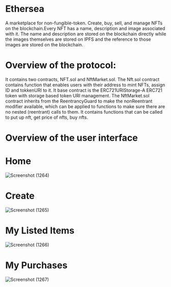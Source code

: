 # Ethersea

A marketplace for non-fungible-token. Create, buy, sell, and manage NFTs on the blockchain.Every NFT has a name, description and image associated with it. The name and description are stored on the blockchain directly while the images themselves are stored on IPFS and the reference to those images are stored on the blockchain.

# Overview of the protocol:

It contains two contracts, NFT.sol and NftMarket.sol. The Nft.sol contract contains function that enables users with their address to mint NFTs, assign ID and tokkenURI to it. It base contract is the ERC721URIStorage-A ERC721 token with storage based token URI management.
The NftMarket.sol contract inherits from the ReentrancyGuard to make the nonReentrant modifier available, which can be applied to functions to make sure there are no nested (reentrant) calls to them. It contains functions that can be called to put up nft, get price of nfts, buy nfts. 

# Overview of the user interface

# Home
![Screenshot (1264)](https://user-images.githubusercontent.com/67197664/165944276-ec146810-3f21-4f5f-b1ae-3f9f5f416d7d.png)

# Create
![Screenshot (1265)](https://user-images.githubusercontent.com/67197664/165944313-6b809d47-b5e3-4c42-b95c-e0f885af3ce1.png)

# My Listed Items
![Screenshot (1266)](https://user-images.githubusercontent.com/67197664/165944332-531f094d-451c-461b-9d4e-68db2b114756.png)

# My Purchases
![Screenshot (1267)](https://user-images.githubusercontent.com/67197664/165944356-efc7be15-8a06-44e2-8d66-55893842daa7.png)

